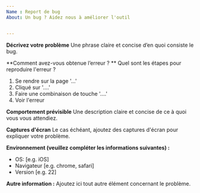 ```yaml
---
Name : Report de bug
About: Un bug ? Aidez nous à améliorer l'outil


---
```


**Décrivez votre problème**
Une phrase claire et concise d’en quoi consiste le bug.

**Comment avez-vous obtenue l’erreur ? **
Quel sont les étapes pour reproduire l'erreur ?
1. Se rendre sur la page '...'
2. Cliqué sur '....'
3. Faire une combinaison de touche '....'
4. Voir l'erreur

**Comportement prévisible**
Une description claire et concise de ce à quoi vous vous attendiez.


**Captures d'écran**
Le cas échéant, ajoutez des captures d'écran pour expliquer votre problème.

**Environnement (veuillez compléter les informations suivantes) :**
 - OS: [e.g. iOS]
 - Navigateur [e.g. chrome, safari]
 - Version [e.g. 22]

**Autre information :**
Ajoutez ici tout autre élément concernant le problème.
